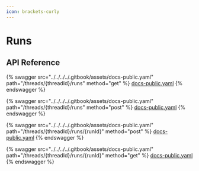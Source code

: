 ```yaml
---
icon: brackets-curly
---
```


# Runs

## API Reference

{% swagger src="../../../../.gitbook/assets/docs-public.yaml" path="/threads/{threadId}/runs" method="get" %}
[docs-public.yaml](../../../../.gitbook/assets/docs-public.yaml)
{% endswagger %}

{% swagger src="../../../../.gitbook/assets/docs-public.yaml" path="/threads/{threadId}/runs" method="post" %}
[docs-public.yaml](../../../../.gitbook/assets/docs-public.yaml)
{% endswagger %}

{% swagger src="../../../../.gitbook/assets/docs-public.yaml" path="/threads/{threadId}/runs/{runId}" method="post" %}
[docs-public.yaml](../../../../.gitbook/assets/docs-public.yaml)
{% endswagger %}

{% swagger src="../../../../.gitbook/assets/docs-public.yaml" path="/threads/{threadId}/runs/{runId}" method="get" %}
[docs-public.yaml](../../../../.gitbook/assets/docs-public.yaml)
{% endswagger %}
